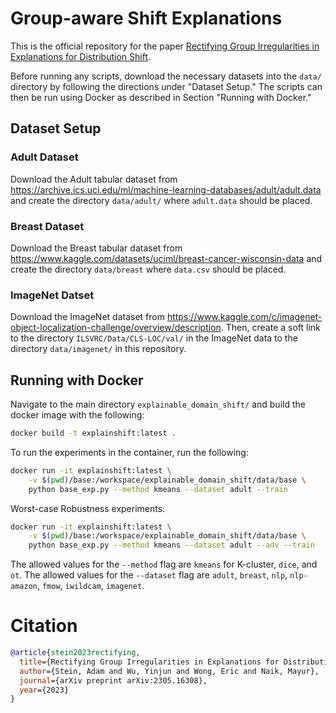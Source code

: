 # Group-aware Shift Explanations
This is the official repository for the paper [Rectifying Group Irregularities in Explanations for Distribution Shift](https://arxiv.org/abs/2305.16308).

Before running any scripts, download the necessary datasets into the `data/`
directory by following the directions under "Dataset Setup." The scripts can
then be run using Docker as described in Section "Running with Docker."

## Dataset Setup
### Adult Dataset
Download the Adult tabular dataset from
https://archive.ics.uci.edu/ml/machine-learning-databases/adult/adult.data and
create the directory `data/adult/` where `adult.data` should be placed.

### Breast Dataset
Download the Breast tabular dataset from
https://www.kaggle.com/datasets/uciml/breast-cancer-wisconsin-data and create
the directory `data/breast` where `data.csv` should be placed.

### ImageNet Datset
Download the ImageNet dataset from
https://www.kaggle.com/c/imagenet-object-localization-challenge/overview/description.
Then, create a soft link to the directory `ILSVRC/Data/CLS-LOC/val/` in the
ImageNet data to the directory `data/imagenet/` in this repository.


## Running with Docker
Navigate to the main directory `explainable_domain_shift/` and build the docker image with the following:
```bash
docker build -t explainshift:latest .
```

To run the experiments in the container, run the following:
```bash
docker run -it explainshift:latest \
	-v $(pwd)/base:/workspace/explainable_domain_shift/data/base \
	python base_exp.py --method kmeans --dataset adult --train
```

Worst-case Robustness experiments:
```bash
docker run -it explainshift:latest \
	-v $(pwd)/base:/workspace/explainable_domain_shift/data/base \
	python base_exp.py --method kmeans --dataset adult --adv --train
```

The allowed values for the `--method` flag are `kmeans` for K-cluster, `dice`,
and `ot`. The allowed values for the `--dataset` flag are `adult`, `breast`,
`nlp`, `nlp-amazon`, `fmow`, `iwildcam`, `imagenet`.


# Citation
```bibtex
@article{stein2023rectifying,
  title={Rectifying Group Irregularities in Explanations for Distribution Shift},
  author={Stein, Adam and Wu, Yinjun and Wong, Eric and Naik, Mayur},
  journal={arXiv preprint arXiv:2305.16308},
  year={2023}
}
```
